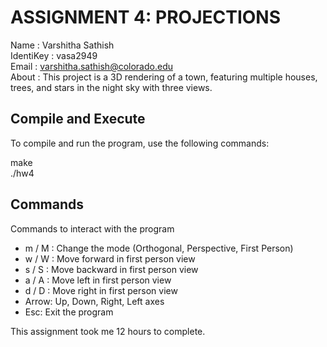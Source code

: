 # ASSIGNMENT 4: PROJECTIONS

Name : Varshitha Sathish   
IdentiKey : vasa2949  
Email : varshitha.sathish@colorado.edu  
About : This project is a 3D rendering of a town, featuring multiple houses, trees, and stars in the night sky with three views.


## Compile and Execute

To compile and run the program, use the following commands:

 make   
./hw4

## Commands
Commands to interact with the program

- m / M  : Change the mode (Orthogonal, Perspective, First Person) 
- w / W  : Move forward in first person view
- s / S  : Move backward in first person view
- a / A  : Move left in first person view 
- d / D  : Move right in first person view 
- Arrow: Up, Down, Right, Left axes  
- Esc: Exit the program   

This assignment took me 12 hours to complete.
